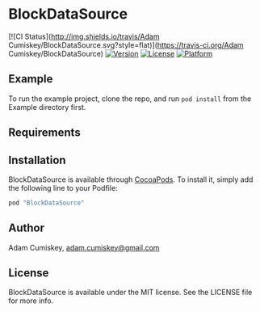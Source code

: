 # BlockDataSource

[![CI Status](http://img.shields.io/travis/Adam Cumiskey/BlockDataSource.svg?style=flat)](https://travis-ci.org/Adam Cumiskey/BlockDataSource)
[![Version](https://img.shields.io/cocoapods/v/BlockDataSource.svg?style=flat)](http://cocoapods.org/pods/BlockDataSource)
[![License](https://img.shields.io/cocoapods/l/BlockDataSource.svg?style=flat)](http://cocoapods.org/pods/BlockDataSource)
[![Platform](https://img.shields.io/cocoapods/p/BlockDataSource.svg?style=flat)](http://cocoapods.org/pods/BlockDataSource)

## Example

To run the example project, clone the repo, and run `pod install` from the Example directory first.

## Requirements

## Installation

BlockDataSource is available through [CocoaPods](http://cocoapods.org). To install
it, simply add the following line to your Podfile:

```ruby
pod "BlockDataSource"
```

## Author

Adam Cumiskey, adam.cumiskey@gmail.com

## License

BlockDataSource is available under the MIT license. See the LICENSE file for more info.
